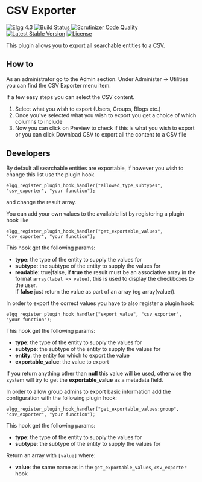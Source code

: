 CSV Exporter
============

![Elgg 4.3](https://img.shields.io/badge/Elgg-4.3-green.svg)
[![Build Status](https://scrutinizer-ci.com/g/ColdTrick/csv_exporter/badges/build.png?b=master)](https://scrutinizer-ci.com/g/ColdTrick/csv_exporter/build-status/master)
[![Scrutinizer Code Quality](https://scrutinizer-ci.com/g/ColdTrick/csv_exporter/badges/quality-score.png?b=master)](https://scrutinizer-ci.com/g/ColdTrick/csv_exporter/?branch=master)
[![Latest Stable Version](https://poser.pugx.org/coldtrick/csv_exporter/v/stable.svg)](https://packagist.org/packages/coldtrick/csv_exporter)
[![License](https://poser.pugx.org/coldtrick/csv_exporter/license.svg)](https://packagist.org/packages/coldtrick/csv_exporter)

This plugin allows you to export all searchable entities to a CSV.

How to
------

As an administrator go to the Admin section. Under Administer -> Utilities you can find the CSV Exporter menu item.

If a few easy steps you can select the CSV content.

1.  Select what you wish to export (Users, Groups, Blogs etc.)
2.  Once you've selected what you wish to export you get a choice of which columns to include
3.  Now you can click on Preview to check if this is what you wish to export  
or you can click Download CSV to export all the content to a CSV file

Developers
----------

By default all searchable entities are exportable, if however you wish to change this list use the plugin hook

`elgg_register_plugin_hook_handler("allowed_type_subtypes", "csv_exporter", "your function");`

and change the result array.

You can add your own values to the available list by registering a plugin hook like  

`elgg_register_plugin_hook_handler("get_exportable_values", "csv_exporter", "your function");` 

This hook get the following params:

- __type__: the type of the entity to supply the values for
- __subtype__: the subtype of the entity to supply the values for
- __readable__: true|false, if __true__ the result must be an associative array in the format `array(label => value)`, 
this is used to display the checkboxes to the user.  
If __false__ just return the value as part of an array (eg array(value)).

In order to export the correct values you have to also register a plugin hook  

`elgg_register_plugin_hook_handler("export_value", "csv_exporter", "your function");`

This hook get the following params:

- __type__: the type of the entity to supply the values for
- __subtype__: the subtype of the entity to supply the values for
- __entity__: the entity for which to export the value
- __exportable_value__: the value to export

If you return anything other than __null__ this value will be used, otherwise the system will try to get the __exportable_value__ as a metadata field.

In order to allow group admins to export basic information add the configuration with the following plugin hook:  

`elgg_register_plugin_hook_handler("get_exportable_values:group", "csv_exporter", "your function");` 
 
This hook get the following params:

- __type__: the type of the entity to supply the values for
- __subtype__: the subtype of the entity to supply the values for

Return an array with `[value]` where:

- __value__: the same name as in the `get_exportable_values`, `csv_exporter` hook
